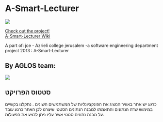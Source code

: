 A-Smart-Lecturer
================
<img src="http://s16.postimg.org/n9008q1et/Owl_logo_03.jpg">

<a href="http://aglosh2014.appspot.com/">Check out the project!</a><br>
<a href="https://github.com/aglos/A-Smart-Lecturer/wiki">A-Smart-Lecturer Wiki </a>


A part of:
jce - Azrieli college jerusalem -a software engineering department project 2013 :
A-Smart-Lecturer


<h2>By AGLOS team:</h2>

<img src="https://0.gravatar.com/avatar/90689234430e5bf4f910bde4654afc36?d=https%3A%2F%2Fidenticons.github.com%2F6d924fbfc98ec9fb9d6636e4b0df0186.png&r=x&s=440">


<h2>סטטוס הפרויקט</h2>
כרגע יש אתר באוויר המציג את הפונקציונליות של המשתמשים השונים .
נתקלנו בקשיים במימוש שדה הנתונים והתאמתו למבנה הנתונים הסטטי שיצרנו
לכן האתר כרגע עובד על מבנה נתונים סטטי אשר עליו ניתן לבצע את הפעולות.
